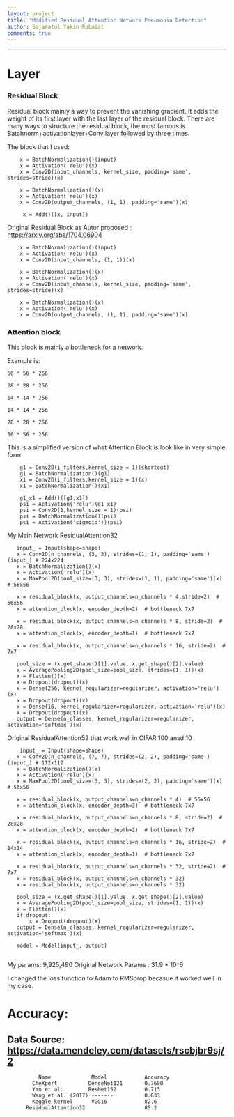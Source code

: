 ```yaml
---
layout: project
title: "Modified Residual Attention Network Pneumonia Detection"
author: Sajaratul Yakin Rubaiat
comments: true
---
```


___


# Layer 

### Residual Block

Residual block mainly a way to prevent the vanishing gradient. It adds the weight of its first layer with the last layer of the residual block.  There are many ways to structure the residual block,
the most famous is Batchnorm+activationlayer+Conv layer followed by three times.
 
The block that I used: 

```
    x = BatchNormalization()(input)
    x = Activation('relu')(x)
    x = Conv2D(input_channels, kernel_size, padding='same', strides=stride)(x)
    
    x = BatchNormalization()(x)
    x = Activation('relu')(x)
    x = Conv2D(output_channels, (1, 1), padding='same')(x)
    
     x = Add()([x, input])

```

Original Residual Block as Autor proposed : https://arxiv.org/abs/1704.06904

```
    x = BatchNormalization()(input)
    x = Activation('relu')(x)
    x = Conv2D(input_channels, (1, 1))(x)

    x = BatchNormalization()(x)
    x = Activation('relu')(x)
    x = Conv2D(input_channels, kernel_size, padding='same', strides=stride)(x)

    x = BatchNormalization()(x)
    x = Activation('relu')(x)
    x = Conv2D(output_channels, (1, 1), padding='same')(x)

```

### Attention block

This block is mainly a bottleneck for a network. 

Example is:

```
56 * 56 * 256

28 * 28 * 256

14 * 14 * 256

14 * 14 * 256

28 * 28 * 256 

56 * 56 * 256
```
This is a simplified version of what Attention Block is look like in very simple form

```
    g1 = Conv2D(i_filters,kernel_size = 1)(shortcut) 
    g1 = BatchNormalization()(g1)
    x1 = Conv2D(i_filters,kernel_size = 1)(x) 
    x1 = BatchNormalization()(x1)

    g1_x1 = Add()([g1,x1])
    psi = Activation('relu')(g1_x1)
    psi = Conv2D(1,kernel_size = 1)(psi) 
    psi = BatchNormalization()(psi)
    psi = Activation('sigmoid'))(psi)
 ```
 
My Main Network ResidualAttention32
 
 ```
    input_ = Input(shape=shape)
    x = Conv2D(n_channels, (3, 3), strides=(1, 1), padding='same')(input_) # 224x224
    x = BatchNormalization()(x)
    x = Activation('relu')(x)
    x = MaxPool2D(pool_size=(3, 3), strides=(1, 1), padding='same')(x)  # 56x56

    x = residual_block(x, output_channels=n_channels * 4,stride=2)  # 56x56
    x = attention_block(x, encoder_depth=2)  # bottleneck 7x7

    x = residual_block(x, output_channels=n_channels * 8, stride=2)  # 28x28
    x = attention_block(x, encoder_depth=1)  # bottleneck 7x7

    x = residual_block(x, output_channels=n_channels * 16, stride=2)  # 7x7

    pool_size = (x.get_shape()[1].value, x.get_shape()[2].value)
    x = AveragePooling2D(pool_size=pool_size, strides=(1, 1))(x)
    x = Flatten()(x)
    x = Dropout(dropout)(x)
    x = Dense(256, kernel_regularizer=regularizer, activation='relu')(x)
    x = Dropout(dropout)(x)
    x = Dense(16, kernel_regularizer=regularizer, activation='relu')(x)
    x = Dropout(dropout)(x)
    output = Dense(n_classes, kernel_regularizer=regularizer, activation='softmax')(x)

 ```
 
 Original ResidualAttention52 that work well in CIFAR 100 ansd 10
 
 ```
     input_ = Input(shape=shape)
    x = Conv2D(n_channels, (7, 7), strides=(2, 2), padding='same')(input_) # 112x112
    x = BatchNormalization()(x)
    x = Activation('relu')(x)
    x = MaxPool2D(pool_size=(3, 3), strides=(2, 2), padding='same')(x)  # 56x56

    x = residual_block(x, output_channels=n_channels * 4)  # 56x56
    x = attention_block(x, encoder_depth=3)  # bottleneck 7x7

    x = residual_block(x, output_channels=n_channels * 8, stride=2)  # 28x28
    x = attention_block(x, encoder_depth=2)  # bottleneck 7x7

    x = residual_block(x, output_channels=n_channels * 16, stride=2)  # 14x14
    x = attention_block(x, encoder_depth=1)  # bottleneck 7x7

    x = residual_block(x, output_channels=n_channels * 32, stride=2)  # 7x7
    x = residual_block(x, output_channels=n_channels * 32)
    x = residual_block(x, output_channels=n_channels * 32)

    pool_size = (x.get_shape()[1].value, x.get_shape()[2].value)
    x = AveragePooling2D(pool_size=pool_size, strides=(1, 1))(x)
    x = Flatten()(x)
    if dropout:
        x = Dropout(dropout)(x)
    output = Dense(n_classes, kernel_regularizer=regularizer, activation='softmax')(x)

    model = Model(input_, output)
    
 ```

My params: 9,925,490
Original Network Params : 31.9 * 10^6

I changed the loss function to Adam to RMSprop becasue it worked well in my case.

# Accuracy: 

## Data Source: https://data.mendeley.com/datasets/rscbjbr9sj/2

```
          Name             Model            Accuracy
        CheXpert          DenseNet121       0.7680
        Yao et al.        ResNet152         0.713
        Wang et al. (2017) -------          0.633
        Kaggle kernel      VGG16            82.6
      ResidualAttention32                   85.2
        
```


        
